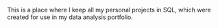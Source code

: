 This is a place where I keep all my personal projects in SQL, which were created for use in my data analysis portfolio.
